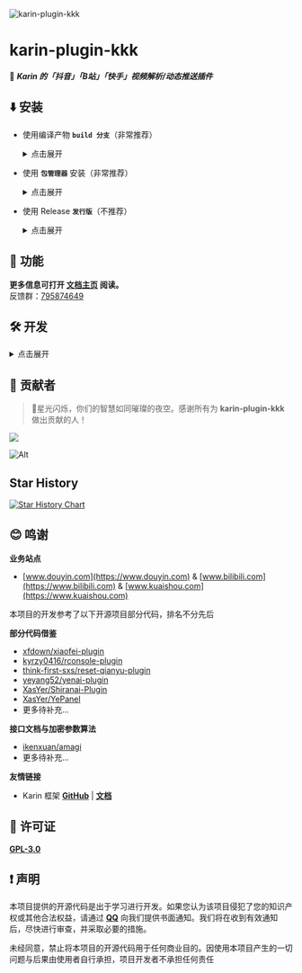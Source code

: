 ![karin-plugin-kkk](https://socialify.git.ci/ikenxuan/karin-plugin-kkk/image?description=1&font=Source+Code+Pro&forks=1&issues=1&language=1&name=1&owner=1&pattern=Floating+Cogs&pulls=1&stargazers=1&theme=Auto)

# karin-plugin-kkk

🦄 **_Karin 的「抖音」「B站」「快手」视频解析/动态推送插件_**

## ⬇️ 安装

* 使用编译产物 **`build 分支`**（非常推荐）
   <details>
   <summary>点击展开</summary>

   1. 克隆源码
   ```sh
   git clone --depth=1 -b build https://github.com/ikenxuan/karin-plugin-kkk.git ./plugins/karin-plugin-kkk/
   ```
   <details>
   <summary>如果你的 git 无法访问至 Github...点击打开查看解决方法</summary>

   > 若克隆无法连接到 Github，可以使用 GitHub Proxy 提供的镜像加速克隆
   > 建议收藏 [GitHub Proxy 最新地址发布](https://ghproxy.link/) 站点，以免镜像站被 GFW 封锁导致克隆失败
   > ```sh
   > git clone --depth=1 -b build https://ghgo.xyz/https://github.com/ikenxuan/karin-plugin-kkk.git ./plugins/karin-plugin-kkk/
   > ```

   </details>
   <br>

   2. 安装依赖
   安装依赖，在 **Karin 根目录** 下运行
   ```sh
   pnpm install --filter=karin-plugin-kkk
   ```

   </details>

* 使用 **`包管理器`** 安装（非常推荐）
   <details>
   <summary>点击展开</summary>

   在 **Karin 根目录** 下运行
   ```sh
   pnpm add karin-plugin-kkk -w
   ```
   </details>

* 使用 Release **`发行版`**（不推荐）
    <details>
    <summary>点击展开</summary>

    <p style="color: red; font-weight: 700;">不推荐该方式，后续只能重复下载 Release 包进行更新，且无法通过 Git 或 包管理器 进行更新</p>
    
    1. 打开 Release 页面: https://github.com/ikenxuan/karin-plugin-kkk/releases
    2. 找到最新的版本，下载名为 `build.zip` 的压缩包
    3. 在 `plugins/` 目录下解压该压缩包

    * 完成后相关源码应在 `Karin根目录/plugins/karin-plugin-kkk/` 内<br><br>

    解压完成后在插件目录下运行
    ```sh
    pnpm install   
    ```

    或者在 **Karin 根目录** 下运行
    ```sh
    pnpm install --filter=karin-plugin-kkk
    ```

    </details>


## 📖 功能

**更多信息可打开 [文档主页](https://ikenxuan.github.io/karin-plugin-kkk/) 阅读。**<br>
反馈群：[795874649](http://qm.qq.com/cgi-bin/qm/qr?_wv=1027&k=S8y6baEcSkO6TEO5kEdfgmJhz79Oxdw5&authKey=ficWQytHGz3KIv5i0HpGbEeMBpABBXfjEMYRzo3ZwMV%2B0Y5mq8cC0Yxbczfa904H&noverify=0&group_code=795874649)

## 🛠️ 开发

<details>
<summary>点击展开</summary>

1. [fork](https://github.com/ikenxuan/karin-plugin-kkk/fork) 本项目到自己的仓库
2. 克隆到本地
```sh
git clone https://github.com/你的GitHub用户名/karin-plugin-kkk.git
```
3. 进入项目目录
```sh
cd karin-plugin-kkk/
```
4. 安装依赖
```sh
pnpm install
```
5. 启动开发环境

两条命令任选一条执行

```sh
# 自动重载 apps 目录下的所有文件
pnpm ts
# 保存 src 目录下的文件后自动重启
pnpm watch
```
</details>

## 🌟 贡献者

> 🌟星光闪烁，你们的智慧如同璀璨的夜空。感谢所有为 **karin-plugin-kkk** 做出贡献的人！

<a href="https://github.com/ikenxuan/karin-plugin-kkk/graphs/contributors">
  <img src="https://contrib.rocks/image?repo=ikenxuan/karin-plugin-kkk" />
</a>

![Alt](https://repobeats.axiom.co/api/embed/76efd64f02ce043df06e2cd21913a0981b87f069.svg "Repobeats analytics image")

## Star History

<a href="https://star-history.com/#ikenxuan/karin-plugin-kkk&Date">
 <picture>
   <source media="(prefers-color-scheme: dark)" srcset="https://api.star-history.com/svg?repos=ikenxuan/karin-plugin-kkk&type=Date&theme=dark" />
   <source media="(prefers-color-scheme: light)" srcset="https://api.star-history.com/svg?repos=ikenxuan/karin-plugin-kkk&type=Date" />
   <img alt="Star History Chart" src="https://api.star-history.com/svg?repos=ikenxuan/karin-plugin-kkk&type=Date" />
 </picture>
</a>

## 😊 鸣谢
**业务站点**

- [www.douyin.com](https://www.douyin.com) & [www.bilibili.com](https://www.bilibili.com) & [www.kuaishou.com](https://www.kuaishou.com)

本项目的开发参考了以下开源项目部分代码，排名不分先后

**部分代码借鉴**

- [xfdown/xiaofei-plugin](https://gitee.com/xfdown/xiaofei-plugin)
- [kyrzy0416/rconsole-plugin](https://gitee.com/kyrzy0416/rconsole-plugin)
- [think-first-sxs/reset-qianyu-plugin](https://gitee.com/think-first-sxs/reset-qianyu-plugin)
- [yeyang52/yenai-plugin](https://github.com/yeyang52/yenai-plugin)
- [XasYer/Shiranai-Plugin](https://github.com/XasYer/Shiranai-Plugin)
- [XasYer/YePanel](https://github.com/XasYer/YePanel)
- 更多待补充...

**接口文档与加密参数算法**

- [ikenxuan/amagi](https://github.com/ikenxuan/amagi)
- 更多待补充...

**友情链接**
- Karin 框架 [**GitHub**](https://github.com/Karinjs/Karin) | [**文档**](https://karin.fun)

## 🧷 许可证
[**GPL-3.0**](./LICENSE)

## ❗ 声明

本项目提供的开源代码是出于学习进行开发。如果您认为该项目侵犯了您的知识产权或其他合法权益，请通过 **[<i class="fa-brands fa-qq fa-flip"></i> QQ](https://qm.qq.com/q/k6Up32hdWE)** 向我们提供书面通知。我们将在收到有效通知后，尽快进行审查，并采取必要的措施。

未经同意，禁止将本项目的开源代码用于任何商业目的。因使用本项目产生的一切问题与后果由使用者自行承担，项目开发者不承担任何责任
